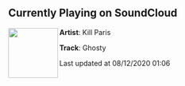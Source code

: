 ## Currently Playing on SoundCloud

[<img align="left" width="100" src="https://i1.sndcdn.com/artworks-000676469500-1u9207-t50x50.jpg">](https://soundcloud.com/killparis/ghosty-1?in=killparis/sets/house-with-a-pool)

**Artist**: Kill Paris 

**Track**: Ghosty

Last updated at 08/12/2020 01:06
